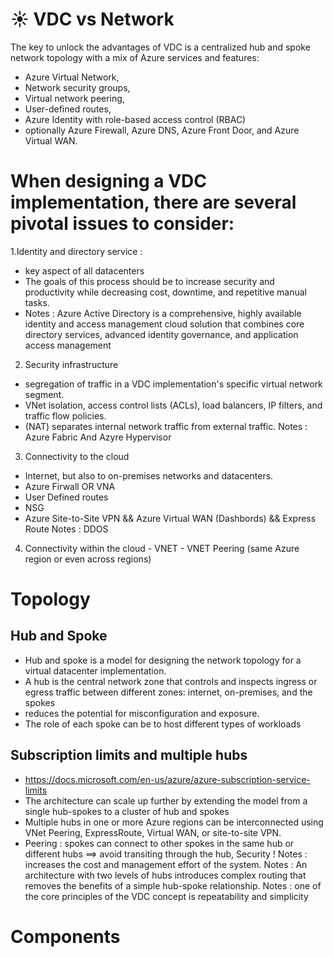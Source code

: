 # :sunny: VDC vs Network
The key to unlock the advantages of VDC is a centralized hub and spoke network topology with a mix of Azure services and features:

- Azure Virtual Network,
- Network security groups,
- Virtual network peering,
- User-defined routes, 
- Azure Identity with role-based access control (RBAC) 
- optionally Azure Firewall, Azure DNS, Azure Front Door, and Azure Virtual WAN.

# When designing a VDC implementation, there are several pivotal issues to consider:
1.Identity and directory service :
  - key aspect of all datacenters
  - The goals of this process should be to increase security and productivity while decreasing cost, downtime, and repetitive manual tasks.
  - Notes : Azure Active Directory is a comprehensive, highly available identity and access management cloud solution that combines core directory services, advanced identity governance, and application access management
2. Security infrastructure
 - segregation of traffic in a VDC implementation's specific virtual network segment.
 - VNet isolation, access control lists (ACLs), load balancers, IP filters, and traffic flow policies.
 - (NAT) separates internal network traffic from external traffic.
 Notes : Azure Fabric  And  Azyre Hypervisor
3. Connectivity to the cloud
  -  Internet, but also to on-premises networks and datacenters.
  - Azure Firwall  OR  VNA 
  - User Defined routes
  - NSG
  -  Azure Site-to-Site VPN  && Azure Virtual WAN (Dashbords) && Express Route
  Notes : DDOS
  4. Connectivity within the cloud
    - VNET
    - VNET Peering (same Azure region or even across regions)

# Topology
## Hub and Spoke
- Hub and spoke is a model for designing the network topology for a virtual datacenter implementation.
- A hub is the central network zone that controls and inspects ingress or egress traffic between different zones: internet, on-premises, and the spokes
- reduces the potential for misconfiguration and exposure.
- The role of each spoke can be to host different types of workloads

## Subscription limits and multiple hubs
- https://docs.microsoft.com/en-us/azure/azure-subscription-service-limits
- The architecture can scale up further by extending the model from a single hub-spokes to a cluster of hub and spokes
- Multiple hubs in one or more Azure regions can be interconnected using VNet Peering, ExpressRoute, Virtual WAN, or site-to-site VPN.
- Peering : spokes can connect to other spokes in the same hub or different hubs ==> avoid transiting through the hub, Security !
Notes :  increases the cost and management effort of the system. 
Notes :  An architecture with two levels of hubs introduces complex routing that removes the benefits of a simple hub-spoke relationship.
Notes :  one of the core principles of the VDC concept is repeatability and simplicity

# Components




